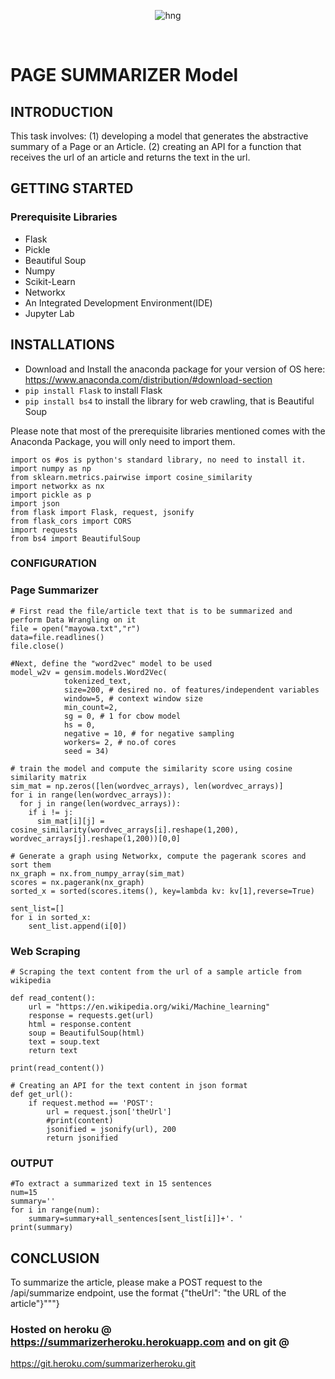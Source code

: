 
<div align="center">

![hng](https://res.cloudinary.com/iambeejayayo/image/upload/v1554240066/brand-logo.png)

<br>

</div>

# PAGE SUMMARIZER Model

## INTRODUCTION
This task involves: (1) developing a model that generates the abstractive summary of a Page or an Article.
                                (2) creating an API for a function that receives the url of an article and returns the text in the url.
                     
## GETTING STARTED 
 
### Prerequisite Libraries
- Flask
- Pickle
- Beautiful Soup
- Numpy
- Scikit-Learn
- Networkx
- An Integrated Development Environment(IDE)
- Jupyter Lab

## INSTALLATIONS
- Download and Install the anaconda package for your version of OS here: 
https://www.anaconda.com/distribution/#download-section
- ```pip install Flask``` to install Flask
- ```pip install bs4``` to install the library for web crawling, that is Beautiful Soup

Please note that most of the prerequisite libraries mentioned comes with the Anaconda Package, 
you will only need to import them.

```
import os #os is python's standard library, no need to install it.
import numpy as np
from sklearn.metrics.pairwise import cosine_similarity
import networkx as nx
import pickle as p
import json
from flask import Flask, request, jsonify
from flask_cors import CORS
import requests
from bs4 import BeautifulSoup
```

### CONFIGURATION

### Page Summarizer

```
# First read the file/article text that is to be summarized and perform Data Wrangling on it
file = open("mayowa.txt","r") 
data=file.readlines() 
file.close()
```
```
#Next, define the "word2vec" model to be used
model_w2v = gensim.models.Word2Vec(
            tokenized_text,
            size=200, # desired no. of features/independent variables 
            window=5, # context window size
            min_count=2,
            sg = 0, # 1 for cbow model
            hs = 0,
            negative = 10, # for negative sampling
            workers= 2, # no.of cores
            seed = 34)

```

```
# train the model and compute the similarity score using cosine similarity matrix
sim_mat = np.zeros([len(wordvec_arrays), len(wordvec_arrays)]
for i in range(len(wordvec_arrays)):
  for j in range(len(wordvec_arrays)):
    if i != j:
      sim_mat[i][j] = cosine_similarity(wordvec_arrays[i].reshape(1,200), wordvec_arrays[j].reshape(1,200))[0,0]
```

```
# Generate a graph using Networkx, compute the pagerank scores and sort them 
nx_graph = nx.from_numpy_array(sim_mat)
scores = nx.pagerank(nx_graph)
sorted_x = sorted(scores.items(), key=lambda kv: kv[1],reverse=True)

sent_list=[]
for i in sorted_x:
    sent_list.append(i[0])
```

### Web Scraping

```
# Scraping the text content from the url of a sample article from wikipedia

def read_content():  
    url = "https://en.wikipedia.org/wiki/Machine_learning"
    response = requests.get(url)
    html = response.content
    soup = BeautifulSoup(html)
    text = soup.text
    return text

print(read_content())
```

```
# Creating an API for the text content in json format
def get_url():
    if request.method == 'POST':
        url = request.json['theUrl']
        #print(content)
        jsonified = jsonify(url), 200
        return jsonified
```
### OUTPUT
```
#To extract a summarized text in 15 sentences
num=15
summary=''
for i in range(num):
    summary=summary+all_sentences[sent_list[i]]+'. '
print(summary)
```

## CONCLUSION
To summarize the article, please make a POST request to the /api/summarize endpoint, use the format {"theUrl": "the URL of the article"}"""}

### Hosted on heroku @ https://summarizerheroku.herokuapp.com and on git @ 
https://git.heroku.com/summarizerheroku.git 

